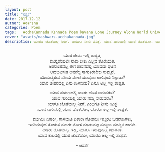 ```yaml
---
layout: post
title: "ನಶ್ವರ"
date: 2017-12-12
author: Adarsha
categories: Poem
tags:	AcchaKannada Kannada Poem kavana Lone Journey Alone World Universe Jagattu ekaanta ekaangi accha kannada
cover: "assets/nashwara-acchakannada.jpg"
description: ಯಾರೂ ಜೊತೆಯಲ್ಲ ನಿನಗೆ, ಎಂದಿಗೂ ನೀನು ವಿವಿಕ್ತ. ಯಾವ ದಾರಿಯಲ್ಲಿ ಯಾರ ಜೊತೆಯೋ, ಯಾರೂ ಅಲ್ಲ ಇಲ್ಲಿ ಶಾಶ್ವತ.
---
```


<p align ="center">ಯಾರ ಜೀವನ ಇಲ್ಲಿ ಶಾಶ್ವತ,<br>
ಮುನ್ನಡೆಯಲೇ ನಾವು ಬೇಕು ಎಲ್ಲವ ತೊರೆಯುತ.<br>
ಅಪರೂಪವಲ್ಲ ಈಗ ಜೀವನದಲ್ಲಿ ಯಾವದೇ ಘಟನೆ<br>
ಅನುಭವಿಸುತ ಅವನೆಲ್ಲ ಸಾಗುತಿರಬೇಕು ಸುಮ್ಮನೆ,<br>
ಹರಿಯುತ್ತಿರುವ ನದಿಯ ಮೇಲೆ ಯಾವುದು ಉಳಿವುದು ನಿಲ್ಲುತಾ?<br>
ಯಾರ ಜೀವನದಲ್ಲಿ ಏನು ಉಳಿವುದು? ಏನೂ ಅಲ್ಲ ಇಲ್ಲಿ ಶಾಶ್ವತ.<br></p>

<p align ="center">ಯಾವ ಪಯಣದಲ್ಲಿ ಯಾರು ಜೊತೆ ಬರುವರೊ?<br>
ಯಾವ ಗುರಿಯಲ್ಲಿ ಯಾರು ನಮ್ಮ ಸೇರುವರೊ?<br>
ಯಾರೂ ಜೊತೆಯಲ್ಲ ನಿನಗೆ, ಎಂದಿಗೂ ನೀನು ವಿವಿಕ್ತ<br>
ಯಾವ ದಾರಿಯಲ್ಲಿ ಯಾರ ಜೊತೆಯೋ, ಯಾರೂ ಅಲ್ಲ ಇಲ್ಲಿ ಶಾಶ್ವತ.<br></p>

<p align ="center">ಮುಗಿಲು ಏಕಾಂಗಿ, ಗಾಳಿಯೂ ಏಕಾಂಗಿ ನೋಡಲು ಇಬ್ಬರೂ ಒಡನಾಡಿಗಳು,<br>
ಇರದಿರುವುದ ತೋರುತ ನಮಗೇ ಮೋಸ ಮಾಡುವವು ನಮ್ಮಯ ಮುದ್ದಿನ ಕಂಗಳು.<br>
ಯಾರು ಜೊತೆಯಲ್ಲ ಇಲ್ಲಿ, ಯಾರೂ ಇರುವುದಿಲ್ಲ ನಮಗಂತ.<br>
ಯಾವ ಕಾಲದಲ್ಲಿ ಯಾರ ಜೊತೆಯೋ, ಯಾರೂ ಅಲ್ಲ ಇಲ್ಲಿ ಶಾಶ್ವತ.<br></p>
<p align ="center">- ಆದರ್ಶ</p>
